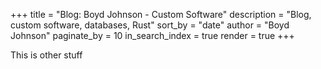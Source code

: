 +++
title = "Blog: Boyd Johnson - Custom Software"
description = "Blog, custom software, databases, Rust"
sort_by = "date"
author = "Boyd Johnson"
paginate_by = 10
in_search_index = true
render = true
+++

This is other stuff
